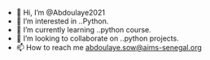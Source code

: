 - 👋 Hi, I’m @Abdoulaye2021
- 👀 I’m interested in ..Python.
- 🌱 I’m currently learning ..python course.
- 💞️ I’m looking to collaborate on ..python projects.
- 📫 How to reach me abdoulaye.sow@aims-senegal.org

<!---
Abdoulaye2021/Abdoulaye2021 is a ✨ special ✨ repository because its `README.md` (this file) appears on your GitHub profile.
You can click the Preview link to take a look at your changes.
--->
